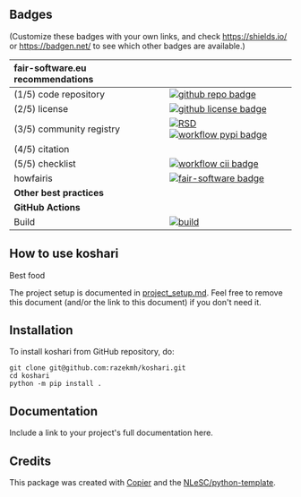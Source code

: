 ## Badges

(Customize these badges with your own links, and check https://shields.io/ or https://badgen.net/ to see which other badges are available.)

| fair-software.eu recommendations | |
| :-- | :--  |
| (1/5) code repository              | [![github repo badge](https://img.shields.io/badge/github-repo-000.svg?logo=github&labelColor=gray&color=blue)](https://github.com/razekmh/koshari) |
| (2/5) license                      | [![github license badge](https://img.shields.io/github/license/razekmh/koshari)](https://github.com/razekmh/koshari) |
| (3/5) community registry           | [![RSD](https://img.shields.io/badge/rsd-koshari-00a3e3.svg)](https://www.research-software.nl/software/koshari) [![workflow pypi badge](https://img.shields.io/pypi/v/koshari.svg?colorB=blue)](https://pypi.python.org/project/koshari/) |
| (4/5) citation                     | |
| (5/5) checklist                    | [![workflow cii badge](https://bestpractices.coreinfrastructure.org/projects/<replace-with-created-project-identifier>/badge)](https://bestpractices.coreinfrastructure.org/projects/<replace-with-created-project-identifier>) |
| howfairis                          | [![fair-software badge](https://img.shields.io/badge/fair--software.eu-%E2%97%8F%20%20%E2%97%8F%20%20%E2%97%8F%20%20%E2%97%8F%20%20%E2%97%8B-yellow)](https://fair-software.eu) |
| **Other best practices**           | &nbsp; |
| **GitHub Actions**                 | &nbsp; |
| Build                              | [![build](https://github.com/razekmh/koshari/actions/workflows/build.yml/badge.svg)](https://github.com/razekmh/koshari/actions/workflows/build.yml) |
## How to use koshari

Best food

The project setup is documented in [project_setup.md](project_setup.md). Feel free to remove this document (and/or the link to this document) if you don't need it.

## Installation

To install koshari from GitHub repository, do:

```console
git clone git@github.com:razekmh/koshari.git
cd koshari
python -m pip install .
```

## Documentation

Include a link to your project's full documentation here.



## Credits

This package was created with [Copier](https://github.com/copier-org/copier) and the [NLeSC/python-template](https://github.com/NLeSC/python-template).
